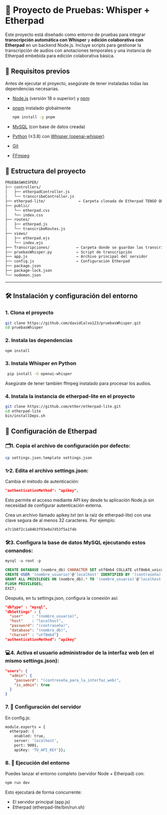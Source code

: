 # 📝 Proyecto de Pruebas: Whisper + Etherpad

Este proyecto está diseñado como entorno de pruebas para integrar **transcripción automática con Whisper** y **edición colaborativa con Etherpad** en un backend Node.js. Incluye scripts para gestionar la transcripción de audios con anotaciones temporales y una instancia de Etherpad embebida para edición colaborativa básica.

## 🚀 Requisitos previos


Antes de ejecutar el proyecto, asegúrate de tener instaladas todas las dependencias necesarias.

- [Node.js](https://nodejs.org/) (versión 18 o superior) y [npm](https://www.npmjs.com/) 
- [pnpm](https://pnpm.io/) instalado globalmente

  ```bash
  npm install -g pnpm
  ```
- [MySQL](https://www.mysql.com/) (con base de datos creada)
- [Python](https://www.python.org/) (≥3.8) con [Whisper (openai-whisper)](https://github.com/openai/whisper)
- [Git](https://git-scm.com/)
- [FFmpeg](https://ffmpeg.org/download.html)


## 📁 Estructura del proyecto
```bash
PRUEBASWHISPER/
├── controllers/
│   ├── etherpadController.js
│   └── transcribeController.js
├── etherpad-lite/               ← Carpeta clonada de Etherpad TENGO QUE COMPROBAR QUE PASA CON LOS PLUGINGS
├── public/
│   └── etherpad.css
│   └── index.css
├── routes/
│   ├── etherpad.js
│   └── transcribeRoutes.js
├── views/
│   ├── etherpad.ejs
│   └── index.ejs
├── Transcripciones/            ← Carpeta donde se guardan las transcripciones
├── pruebasWhisper.py           ← Script de transcripción
├── app.js                      ← Archivo principal del servidor
├── config.js                   ← Configuración Etherpad
├── package.json
├── package-lock.json
└── nodemon.json
```
---

## 🛠️ Instalación y configuración del entorno

### 1. Clona el proyecto

```bash
git clone https://github.com/davidCalvo123/pruebasWhisper.git
cd pruebasWhisper
```

### 2. Instala las dependencias
```bash
npm install
```
### 3. Instala Whisper en Python
```bash
 pip install -U openai-whisper
```
Asegúrate de tener también ffmpeg instalado para procesar los audios.

### 4. Instala la instancia de etherpad-lite en el proyecto
```bash
git clone https://github.com/ether/etherpad-lite.git
cd etherpad-lite
bin/installDeps.sh
```
## 🔧  Configuración de Etherpad

### 🗂️1. Copia el archivo de configuración por defecto:
```bash
cp settings.json.template settings.json
```
###  ✨2. Edita el archivo settings.json:
Cambia el método de autenticación:
```json
"authenticationMethod": "apikey",
```
Esto permite el acceso mediante API key desde tu aplicación Node.js sin necesidad de configurar autenticación externa.

Crea un archivo llamado apikey.txt (en la raíz de etherpad-lite) con una clave segura de al menos 32 caracteres. Por ejemplo:
```bash
e7c1b8f2c1a84b3f93e0a7d53f5a1f4b
```
###  🛠️3. Configura la base de datos MySQL ejecutando estos comandos:
```sql
mysql -u root -p   

CREATE DATABASE (nombre_db) CHARACTER SET utf8mb4 COLLATE utf8mb4_unicode_ci;
CREATE USER '(nombre_usuario)'@'localhost' IDENTIFIED BY '(contraseña)';
GRANT ALL PRIVILEGES ON (nombre_db).* TO '(nombre_usuario)'@'localhost';
FLUSH PRIVILEGES;
EXIT;
```
Después, en tu settings.json, configura la conexión así:

```json
"dbType" : "mysql",
"dbSettings" : {
  "user"    : "(nombre_usuario)",
  "host"    : "localhost",
  "password": "(contraseña)",
  "database": "(nombre_db)",
  "charset" : "utf8mb4"}
"authenticationMethod": "apikey"
```
### 💻4. Activa el usuario administrador de la interfaz web (en el mismo settings.json):
```json
"users": {
  "admin": {
    "password": "(contreseña_para_la_interfaz_web)",
    "is_admin": true
  }
}
```


### 7. 🧠 Configuración del servidor

En config.js:
```bash
module.exports = {
  etherpad: {
    enabled: true,
    server: 'localhost',
    port: 9001,
    apiKey: 'TU_API_KEY'}};
```
### 8. 🚀 Ejecución del entorno

Puedes lanzar el entorno completo (servidor Node + Etherpad) con:
```bash
npm run dev
```
Esto ejecutará de forma concurrente:
- El servidor principal (app.js)
- Etherpad (etherpad-lite/bin/run.sh)
